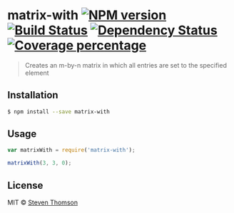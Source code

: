 # matrix-with [![NPM version][npm-image]][npm-url] [![Build Status][travis-image]][travis-url] [![Dependency Status][daviddm-image]][daviddm-url] [![Coverage percentage][coveralls-image]][coveralls-url]
> Creates an m-by-n matrix in which all entries are set to the specified element

## Installation

```sh
$ npm install --save matrix-with
```

## Usage

```js
var matrixWith = require('matrix-with');

matrixWith(3, 3, 0);
```
## License

MIT © [Steven Thomson]()


[npm-image]: https://badge.fury.io/js/matrix-with.svg
[npm-url]: https://npmjs.org/package/matrix-with
[travis-image]: https://travis-ci.org/capital5/matrix-with.svg?branch=master
[travis-url]: https://travis-ci.org/capital5/matrix-with
[daviddm-image]: https://david-dm.org/capital5/matrix-with.svg?theme=shields.io
[daviddm-url]: https://david-dm.org/capital5/matrix-with
[coveralls-image]: https://coveralls.io/repos/capital5/matrix-with/badge.svg
[coveralls-url]: https://coveralls.io/r/capital5/matrix-with
